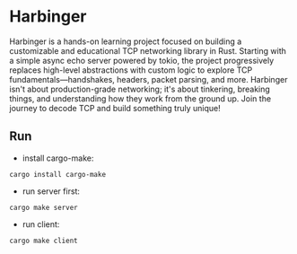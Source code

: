 # Harbinger

Harbinger is a hands-on learning project focused on building a customizable and
educational TCP networking library in Rust. Starting with a simple async echo
server powered by tokio, the project progressively replaces high-level
abstractions with custom logic to explore TCP fundamentals—handshakes, headers,
packet parsing, and more. Harbinger isn't about production-grade networking;
it's about tinkering, breaking things, and understanding how they work from the
ground up. Join the journey to decode TCP and build something truly unique!

## Run

- install cargo-make:

```cli
cargo install cargo-make
```

- run server first:

```cli
cargo make server
```

- run client:

```cli
cargo make client
```
